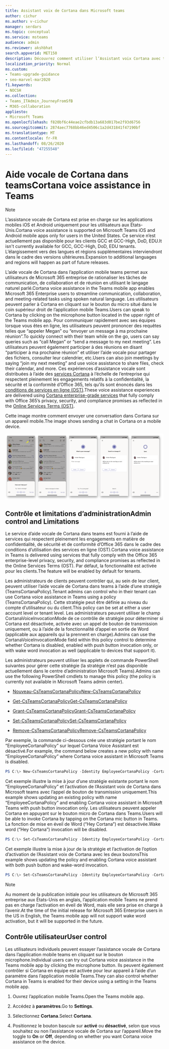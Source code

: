 ```yaml
---
title: Assistant voix de Cortana dans Microsoft teams
author: cichur
ms.author: v-cichur
manager: serdars
ms.topic: conceptual
ms.service: msteams
audience: admin
ms.reviewer: akshbhat
search.appverid: MET150
description: Découvrez comment utiliser l’Assistant voix Cortana avec teams
localization_priority: Normal
ms.custom:
- Teams-upgrade-guidance
- seo-marvel-mar2020
f1.keywords:
- NOCSH
ms.collection:
- Teams_ITAdmin_JourneyFromSfB
- M365-collaboration
appliesto:
- Microsoft Teams
ms.openlocfilehash: f820bf6c44eae2cfbdb13a683d017be2f93d6756
ms.sourcegitcommit: 2874aec7768bb46ed4506c1a2d431841f47190bf
ms.translationtype: MT
ms.contentlocale: fr-FR
ms.lasthandoff: 08/26/2020
ms.locfileid: "47255548"
---
```

# <a name="cortana-voice-assistance-in-teams"></a><span data-ttu-id="4c575-103">Aide vocale de Cortana dans teams</span><span class="sxs-lookup"><span data-stu-id="4c575-103">Cortana voice assistance in Teams</span></span>

> [!Note]
> <span data-ttu-id="4c575-104">L’assistance vocale de Cortana est prise en charge sur les applications mobiles iOS et Android uniquement pour les utilisateurs aux États-Unis.</span><span class="sxs-lookup"><span data-stu-id="4c575-104">Cortana voice assistance is supported on Microsoft Teams iOS and Android mobile apps only for users in the United States.</span></span> <span data-ttu-id="4c575-105">Ce service n’est actuellement pas disponible pour les clients GCC et GCC-High, DoD, EDU.</span><span class="sxs-lookup"><span data-stu-id="4c575-105">It isn't currently available for GCC, GCC-High, DoD, EDU tenants.</span></span> <span data-ttu-id="4c575-106">L’élargissement vers des langues et régions supplémentaires interviendront dans le cadre des versions ultérieures.</span><span class="sxs-lookup"><span data-stu-id="4c575-106">Expansion to additional languages and regions will happen as part of future releases.</span></span>

<span data-ttu-id="4c575-107">L’aide vocale de Cortana dans l’application mobile teams permet aux utilisateurs de Microsoft 365 entreprise de rationaliser les tâches de communication, de collaboration et de réunion en utilisant le langage naturel parlé.</span><span class="sxs-lookup"><span data-stu-id="4c575-107">Cortana voice assistance in the Teams mobile app enables Microsoft 365 Enterprise users to streamline communication, collaboration, and meeting-related tasks using spoken natural language.</span></span> <span data-ttu-id="4c575-108">Les utilisateurs peuvent parler à Cortana en cliquant sur le bouton du micro situé dans le coin supérieur droit de l’application mobile Teams.</span><span class="sxs-lookup"><span data-stu-id="4c575-108">Users can speak to Cortana by clicking on the microphone button located in the upper right of the Teams mobile app.</span></span> <span data-ttu-id="4c575-109">Pour communiquer rapidement avec ses équipes lorsque vous êtes en ligne, les utilisateurs peuvent prononcer des requêtes telles que &#8220;appeler Megan&#8221; ou &#8220;envoyer un message à ma prochaine réunion&#8221;.</span><span class="sxs-lookup"><span data-stu-id="4c575-109">To quickly connect with their team while on the go, users can say queries such as &#8220;call Megan&#8221; or &#8220;send a message to my next meeting&#8221;.</span></span> <span data-ttu-id="4c575-110">Les utilisateurs peuvent également participer à des réunions en disant &#8220;participer à ma prochaine réunion&#8221; et utiliser l’aide vocale pour partager des fichiers, consulter leur calendrier, etc.</span><span class="sxs-lookup"><span data-stu-id="4c575-110">Users can also join meetings by saying &#8220;join my next meeting&#8221; and use voice assistance to share files, check their calendar, and more.</span></span> <span data-ttu-id="4c575-111">Ces expériences d’assistance vocale sont distribuées à l’aide des [services Cortana](https://docs.microsoft.com/microsoft-365/admin/misc/cortana-integration?view=o365-worldwide) à l’échelle de l’entreprise qui respectent pleinement les engagements relatifs à la confidentialité, la sécurité et la conformité d’Office 365, tels qu’ils sont énoncés dans les [conditions de services en ligne (OST)](https://www.microsoft.com/licensing/product-licensing/products?rtc=1).</span><span class="sxs-lookup"><span data-stu-id="4c575-111">These voice assistance experiences are delivered using [Cortana enterprise-grade services](https://docs.microsoft.com/microsoft-365/admin/misc/cortana-integration?view=o365-worldwide) that fully comply with Office 365’s privacy, security, and compliance promises as reflected in the [Online Services Terms (OST)](https://www.microsoft.com/licensing/product-licensing/products?rtc=1).</span></span>

<span data-ttu-id="4c575-112">Cette image montre comment envoyer une conversation dans Cortana sur un appareil mobile.</span><span class="sxs-lookup"><span data-stu-id="4c575-112">The image shows sending a chat in Cortana on a mobile device.</span></span>

![Image illustrant une séquence d’écrans mobiles montrant une session de conversation Cortana](media/cortana-on-teams-mobile.png)

## <a name="admin-control-and-limitations"></a><span data-ttu-id="4c575-114">Contrôle et limitations d’administration</span><span class="sxs-lookup"><span data-stu-id="4c575-114">Admin control and Limitations</span></span>

<span data-ttu-id="4c575-115">Le service d’aide vocale de Cortana dans teams est fourni à l’aide de services qui respectent pleinement les engagements en matière de confidentialité, de sécurité et de conformité d’Office 365 dans le cadre des conditions d’utilisation des services en ligne (OST).</span><span class="sxs-lookup"><span data-stu-id="4c575-115">Cortana voice assistance in Teams is delivered using services that fully comply with the Office 365 enterprise-level privacy, security, and compliance promises as reflected in the Online Services Terms (OST).</span></span> <span data-ttu-id="4c575-116">Par défaut, la fonctionnalité est activée pour les clients.</span><span class="sxs-lookup"><span data-stu-id="4c575-116">The feature will be enabled by default for tenants.</span></span>

<span data-ttu-id="4c575-117">Les administrateurs de clients peuvent contrôler qui, au sein de leur client, peuvent utiliser l’aide vocale de Cortana dans teams à l’aide d’une stratégie (TeamsCortanaPolicy).</span><span class="sxs-lookup"><span data-stu-id="4c575-117">Tenant admins can control who in their tenant can use Cortana voice assistance in Teams using a policy (TeamsCortanaPolicy).</span></span> <span data-ttu-id="4c575-118">Cette stratégie peut être définie au niveau du compte d’utilisateur ou du client.</span><span class="sxs-lookup"><span data-stu-id="4c575-118">This policy can be set at either a user account level or tenant level.</span></span> <span data-ttu-id="4c575-119">Les administrateurs peuvent utiliser le champ CortanaVoiceInvocationMode de ce contrôle de stratégie pour déterminer si Cortana est désactivée, activée avec un appel de bouton de transmission uniquement, ou à l’aide de la fonctionnalité d’appel en sortie de Word (applicable aux appareils qui la prennent en charge).</span><span class="sxs-lookup"><span data-stu-id="4c575-119">Admins can use the CortanaVoiceInvocationMode field within this policy control to determine whether Cortana is disabled, enabled with push button invocation only, or with wake word invocation as well (applicable to devices that support it).</span></span>

<span data-ttu-id="4c575-120">Les administrateurs peuvent utiliser les applets de commande PowerShell suivantes pour gérer cette stratégie (la stratégie n’est pas disponible actuellement dans le centre d’administration Microsoft Teams).</span><span class="sxs-lookup"><span data-stu-id="4c575-120">Admins can use the following PowerShell cmdlets to manage this policy (the policy is currently not available in Microsoft Teams admin center).</span></span>

- [<span data-ttu-id="4c575-121">Nouveau-CsTeamsCortanaPolicy</span><span class="sxs-lookup"><span data-stu-id="4c575-121">New-CsTeamsCortanaPolicy</span></span>](https://docs.microsoft.com/powershell/module/skype/New-CsTeamsCortanaPolicy)

- [<span data-ttu-id="4c575-122">Get-CsTeamsCortanaPolicy</span><span class="sxs-lookup"><span data-stu-id="4c575-122">Get-CsTeamsCortanaPolicy</span></span>](https://docs.microsoft.com/powershell/module/skype/Set-CsTeamsCortanaPolicy)

- [<span data-ttu-id="4c575-123">Grant-CsTeamsCortanaPolicy</span><span class="sxs-lookup"><span data-stu-id="4c575-123">Grant-CsTeamsCortanaPolicy</span></span>](https://docs.microsoft.com/powershell/module/skype/Grant-CsTeamsCortanaPolicy)

- [<span data-ttu-id="4c575-124">Set-CsTeamsCortanaPolicy</span><span class="sxs-lookup"><span data-stu-id="4c575-124">Set-CsTeamsCortanaPolicy</span></span>](https://docs.microsoft.com/powershell/module/skype/Set-CsTeamsCortanaPolicy)

- [<span data-ttu-id="4c575-125">Remove-CsTeamsCortanaPolicy</span><span class="sxs-lookup"><span data-stu-id="4c575-125">Remove-CsTeamsCortanaPolicy</span></span>](https://docs.microsoft.com/powershell/module/skype/Remove-CsTeamsCortanaPolicy)

<span data-ttu-id="4c575-126">Par exemple, la commande ci-dessous crée une stratégie portant le nom &#8220;EmployeeCortanaPolicy&#8221; sur lequel Cortana Voice Assistant est désactivé.</span><span class="sxs-lookup"><span data-stu-id="4c575-126">For example, the command below creates a new policy with name &#8220;EmployeeCortanaPolicy&#8221; where Cortana voice assistant in Microsoft Teams is disabled.</span></span>  

```PowerShell
PS C:\> New-CsTeamsCortanaPolicy -Identity EmployeeCortanaPolicy -CortanaVoiceInvocationMode Disabled
```

<span data-ttu-id="4c575-127">Cet exemple illustre la mise à jour d’une stratégie existante portant le nom &#8220;EmployeeCortanaPolicy&#8221; et l’activation de l’Assistant voix de Cortana dans Microsoft teams avec l’appel de bouton de transmission uniquement.</span><span class="sxs-lookup"><span data-stu-id="4c575-127">This example shows updating an existing policy with name &#8220;EmployeeCortanaPolicy&#8221; and enabling Cortana voice assistant in Microsoft Teams with push button invocation only.</span></span> <span data-ttu-id="4c575-128">Les utilisateurs peuvent appeler Cortana en appuyant sur le bouton micro de Cortana dans Teams.</span><span class="sxs-lookup"><span data-stu-id="4c575-128">Users will be able to invoke Cortana by tapping on the Cortana mic button in Teams.</span></span> <span data-ttu-id="4c575-129">La fonction de mise en éveil de Word (&#8220;Hey Cortana&#8221;) est désactivée.</span><span class="sxs-lookup"><span data-stu-id="4c575-129">Wake word (&#8220;Hey Cortana&#8221;) invocation will be disabled.</span></span>  

```PowerShell
PS C:\> Set-CsTeamsCortanaPolicy -Identity EmployeeCortanaPolicy -CortanaVoiceInvocationMode PushToTalkUserOverride
```

<span data-ttu-id="4c575-130">Cet exemple illustre la mise à jour de la stratégie et l’activation de l’option d’activation de l’Assistant voix de Cortana avec les deux boutons</span><span class="sxs-lookup"><span data-stu-id="4c575-130">This example shows updating the policy and enabling Cortana voice assistant with both push button and wake-word invocation.</span></span>

```PowerShell
PS C:\> Set-CsTeamsCortanaPolicy -Identity EmployeeCortanaPolicy -CortanaVoiceInvocationMode WakeWordPushToTalkUserOverride
```

> [!Note]
> <span data-ttu-id="4c575-131">Au moment de la publication initiale pour les utilisateurs de Microsoft 365 entreprise aux États-Unis en anglais, l’application mobile Teams ne prend pas en charge l’activation en éveil de Word, mais elle sera prise en charge à l’avenir.</span><span class="sxs-lookup"><span data-stu-id="4c575-131">At the time of the initial release for Microsoft 365 Enterprise users in the US in English, the Teams mobile app will not support wake word activation, but it will be supported in the future.</span></span>

## <a name="user-control"></a><span data-ttu-id="4c575-132">Contrôle utilisateur</span><span class="sxs-lookup"><span data-stu-id="4c575-132">User control</span></span>

<span data-ttu-id="4c575-133">Les utilisateurs individuels peuvent essayer l’assistance vocale de Cortana dans l’application mobile teams en cliquant sur le bouton microphone.</span><span class="sxs-lookup"><span data-stu-id="4c575-133">Individual users can try out Cortana voice assistance in the Teams mobile app by clicking the microphone button.</span></span> <span data-ttu-id="4c575-134">Ils peuvent également contrôler si Cortana en équipe est activée pour leur appareil à l’aide d’un paramètre dans l’application mobile Teams.</span><span class="sxs-lookup"><span data-stu-id="4c575-134">They can also control whether Cortana in Teams is enabled for their device using a setting in the Teams mobile app.</span></span>

1. <span data-ttu-id="4c575-135">Ouvrez l’application mobile Teams.</span><span class="sxs-lookup"><span data-stu-id="4c575-135">Open the Teams mobile app.</span></span>

2. <span data-ttu-id="4c575-136">Accédez à **paramètres**.</span><span class="sxs-lookup"><span data-stu-id="4c575-136">Go to **Settings**.</span></span>

3. <span data-ttu-id="4c575-137">Sélectionnez **Cortana**.</span><span class="sxs-lookup"><span data-stu-id="4c575-137">Select **Cortana**.</span></span>

4. <span data-ttu-id="4c575-138">Positionnez le bouton bascule sur **activé** ou **désactivé**, selon que vous souhaitez ou non l’assistance vocale de Cortana sur l’appareil.</span><span class="sxs-lookup"><span data-stu-id="4c575-138">Move the toggle to **On** or **Off**, depending on whether you want Cortana voice assistance on the device.</span></span>
